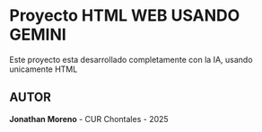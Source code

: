 # Proyecto HTML WEB USANDO GEMINI 
Este proyecto esta desarrollado completamente con la IA, usando unicamente HTML

## AUTOR
**Jonathan Moreno** - CUR Chontales - 2025
